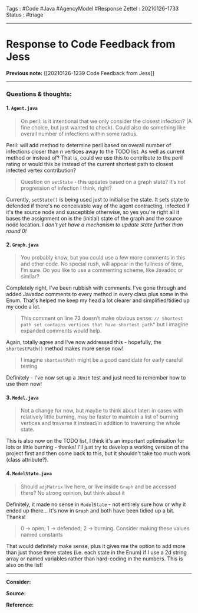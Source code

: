 Tags :   #Code #Java #AgencyModel #Response
Zettel :  20210126-1733
Status : #triage 

-----

# Response to Code Feedback from Jess

**Previous note:** [[20210126-1239 Code Feedback from Jess]]

-----

### Questions & thoughts:

#### 1. `Agent.java`

>On peril: is it intentional that we only consider the closest infection? (A fine choice, but just wanted to check). Could also do something like overall number of infections within some radius.

Peril: will add method to determine peril based on overall number of infections closer than $n$ vertices away to the TODO list. As well as current method or instead of? That is, could we use this to contribute to the peril rating or would this be instead of the current shortest path to closest infected vertex contribution?

> Question on `setState` - this updates based on a graph state? It’s not progression of infection I think, right?

Currently, `setState()` is being used just to initialise the state. It sets state to defended if there's no conceivable way of the agent contracting, infected if it's the source node and susceptible otherwise, so yes you're right all it bases the assignment on is the (initial) state of the graph and the source node location. I *don't yet have a mechanism to update state further than round 0!*


#### 2. `Graph.java`

> You probably know, but you could use a few more comments in this and other code. No special rush, will appear in the fullness of time, I’m sure. Do you like to use a commenting scheme, like Javadoc or similar?

Completely right, I've been rubbish with comments. I've gone through and added Javadoc comments to every method in every class plus some in  the Enum. That's helped me keep my head a lot clearer and simplified/tidied up my code a lot.

> This comment on line 73 doesn’t make obvious sense:
> `// Shortest path set contains vertices that have shortest path”`
> but I imagine expanded comments would help.

Again, totally agree and I've now addressed this - hopefully, the `shortestPath()` method makes more sense now! 

>  I imagine `shortestPath` might be a good candidate for early careful testing

Definitely - I've now set up a `JUnit` test and just need to remember how to use them now!


#### 3. `Model.java`

> Not a change for now, but maybe to think about later: in cases with relatively little burning, may be faster to maintain a list of burning vertices and traverse it instead/in addition to traversing the whole state.

This is also now on the TODO list, I think it's an important optimisation for lots or little burning - thanks! I'll just try to develop a working version of the project first and then come back to this, but it shouldn't take too much work (class attribute?).


#### 4. `ModelState.java`

> Should `adjMatrix` live here, or live inside `Graph` and be accessed there? No strong opinion, but think about it

Definitely, it made no sense in `ModelState` - not entirely sure how or why it ended up there... It's now in `Graph` and both have been tidied up a bit. Thanks!

> 0 -> open; 1 -> defended; 2 -> burning. Consider making these values named constants

That would definitely make sense, plus it gives me the option to add more than just those three states (i.e. each state in the Enum) if I use a 2d string array or named variables rather than hard-coding in the numbers. This is also on the list!

-----
 
**Consider:**


**Source:** 


**Reference:** 
